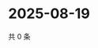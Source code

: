# 2025-08-19

共 0 条

<!-- BEGIN ZHIHUVIDEO -->
<!-- 最后更新时间 Tue Aug 19 2025 00:14:55 GMT+0800 (China Standard Time) -->

<!-- END ZHIHUVIDEO -->
